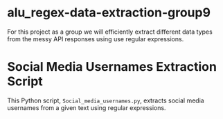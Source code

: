 # alu_regex-data-extraction-group9
For this project as a group we will efficiently extract different data types from the messy API responses using use regular expressions.

# Social Media Usernames Extraction Script

This Python script, `Social_media_usernames.py`, extracts social media usernames from a given text using regular expressions.

